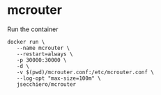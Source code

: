 # mcrouter

Run the container

```
docker run \
   --name mcrouter \
   --restart=always \
   -p 30000:30000 \
   -d \
   -v $(pwd)/mcrouter.conf:/etc/mcrouter.conf \
   --log-opt "max-size=100m" \
   jsecchiero/mcrouter
```
